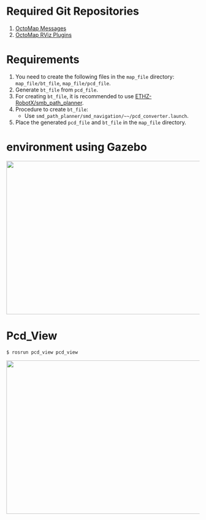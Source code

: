 
# Required Git Repositories
1. [OctoMap Messages](https://github.com/OctoMap/octomap_msgs)
2. [OctoMap RViz Plugins](https://github.com/OctoMap/octomap_rviz_plugins)

# Requirements
1. You need to create the following files in the `map_file` directory: `map_file/bt_file`, `map_file/pcd_file`.
2. Generate `bt_file` from `pcd_file`.
3. For creating `bt_file`, it is recommended to use [ETHZ-RobotX/smb_path_planner](https://github.com/ETHZ-RobotX/smb_path_planner).
4. Procedure to create `bt_file`:
    - Use `smd_path_planner/smd_navigation/~~/pcd_converter.launch`.
5. Place the generated `pcd_file` and `bt_file` in the `map_file` directory.

# environment using Gazebo

<p align = "center">
<img src="https://github.com/dongjineee/OGM/assets/150753899/33f1c73f-0276-4cf1-bafc-91680279bfb2" width="700" height="400"/>
</p>


# Pcd_View

    $ rosrun pcd_view pcd_view

<p align = "center">
<img src="https://github.com/dongjineee/OGM/assets/150753899/bd1ce4e1-7f2b-4bac-911f-3688c296ea00" width="700" height="400"/>
</p>
